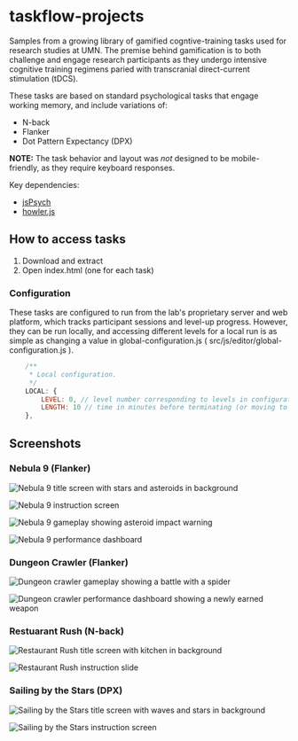 # taskflow-projects

Samples from a growing library of gamified cogntive-training tasks used for research studies at UMN. The premise behind gamification is to both challenge and engage research participants as they undergo intensive cognitive training regimens paried with transcranial direct-current stimulation (tDCS).

These tasks are based on standard psychological tasks that engage working memory, and include variations of:
  - N-back
  - Flanker
  - Dot Pattern Expectancy (DPX)

**NOTE:** The task behavior and layout was *not* designed to be mobile-friendly, as they require keyboard responses.

Key dependencies:
  - [jsPsych](https://github.com/jspsych/jsPsych/)
  - [howler.js](https://github.com/goldfire/howler.js/)

## How to access tasks
  1. Download and extract
  2. Open index.html (one for each task)
  
### Configuration
These tasks are configured to run from the lab's proprietary server and web platform, which tracks participant sessions and level-up progress. However, they can be run locally, and accessing different levels for a local run is as simple as changing a value in global-configuration.js ( src/js/editor/global-configuration.js ).

```javascript
    /**
     * Local configuration.
     */
    LOCAL: {
        LEVEL: 0, // level number corresponding to levels in configuration.js
        LENGTH: 10 // time in minutes before terminating (or moving to next task when run on server) Waits for current level to finish)
    },
```

## Screenshots

### Nebula 9 (Flanker)

![Nebula 9 title screen with stars and asteroids in background](./screenshots/flanker-space-1.png)

![Nebula 9 instruction screen](./screenshots/flanker-space-2.png)

![Nebula 9 gameplay showing asteroid impact warning](./screenshots/flanker-space-3.png)

![Nebula 9 performance dashboard](./screenshots/flanker-space-4.png)

### Dungeon Crawler (Flanker)

![Dungeon crawler gameplay showing a battle with a spider](./screenshots/flanker-dungeon-1.png)

![Dungeon crawler performance dashboard showing a newly earned weapon](./screenshots/flanker-dungeon-3.png)


### Restuarant Rush (N-back)

![Restaurant Rush title screen with kitchen in background](./screenshots/nback-restaurant-1.png)

![Restaurant Rush instruction slide](./screenshots/nback-restaurant-2.png)

### Sailing by the Stars (DPX)

![Sailing by the Stars title screen with waves and stars in background](./screenshots/dpx-sailing-1.png)

![Sailing by the Stars instruction screen](./screenshots/dpx-sailing-2.png)

